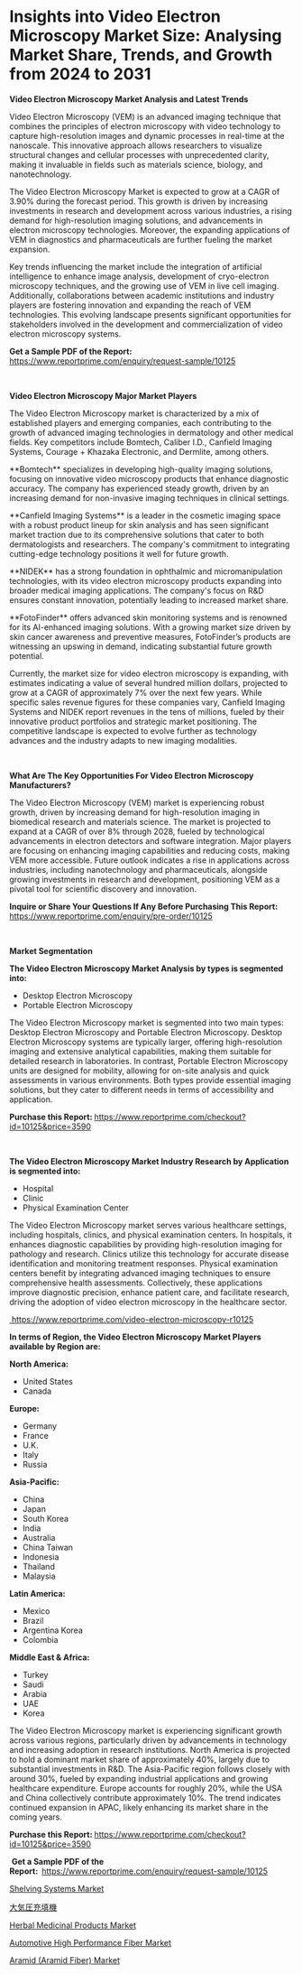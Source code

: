 <p><h1>Insights into Video Electron Microscopy Market Size: Analysing Market Share, Trends, and Growth from 2024 to 2031</h1></p><p><strong>Video Electron Microscopy Market Analysis and Latest Trends</strong></p>
<p><p>Video Electron Microscopy (VEM) is an advanced imaging technique that combines the principles of electron microscopy with video technology to capture high-resolution images and dynamic processes in real-time at the nanoscale. This innovative approach allows researchers to visualize structural changes and cellular processes with unprecedented clarity, making it invaluable in fields such as materials science, biology, and nanotechnology. </p><p>The Video Electron Microscopy Market is expected to grow at a CAGR of 3.90% during the forecast period. This growth is driven by increasing investments in research and development across various industries, a rising demand for high-resolution imaging solutions, and advancements in electron microscopy technologies. Moreover, the expanding applications of VEM in diagnostics and pharmaceuticals are further fueling the market expansion. </p><p>Key trends influencing the market include the integration of artificial intelligence to enhance image analysis, development of cryo-electron microscopy techniques, and the growing use of VEM in live cell imaging. Additionally, collaborations between academic institutions and industry players are fostering innovation and expanding the reach of VEM technologies. This evolving landscape presents significant opportunities for stakeholders involved in the development and commercialization of video electron microscopy systems.</p></p>
<p><strong>Get a Sample PDF of the Report:&nbsp;</strong> <a href="https://www.reportprime.com/enquiry/request-sample/10125">https://www.reportprime.com/enquiry/request-sample/10125</a></p>
<p>&nbsp;</p>
<p><strong>Video Electron Microscopy Major Market Players</strong></p>
<p><p>The Video Electron Microscopy market is characterized by a mix of established players and emerging companies, each contributing to the growth of advanced imaging technologies in dermatology and other medical fields. Key competitors include Bomtech, Caliber I.D., Canfield Imaging Systems, Courage + Khazaka Electronic, and Dermlite, among others.</p><p>**Bomtech** specializes in developing high-quality imaging solutions, focusing on innovative video microscopy products that enhance diagnostic accuracy. The company has experienced steady growth, driven by an increasing demand for non-invasive imaging techniques in clinical settings.</p><p>**Canfield Imaging Systems** is a leader in the cosmetic imaging space with a robust product lineup for skin analysis and has seen significant market traction due to its comprehensive solutions that cater to both dermatologists and researchers. The company's commitment to integrating cutting-edge technology positions it well for future growth.</p><p>**NIDEK** has a strong foundation in ophthalmic and micromanipulation technologies, with its video electron microscopy products expanding into broader medical imaging applications. The company's focus on R&D ensures constant innovation, potentially leading to increased market share.</p><p>**FotoFinder** offers advanced skin monitoring systems and is renowned for its AI-enhanced imaging solutions. With a growing market size driven by skin cancer awareness and preventive measures, FotoFinder’s products are witnessing an upswing in demand, indicating substantial future growth potential.</p><p>Currently, the market size for video electron microscopy is expanding, with estimates indicating a value of several hundred million dollars, projected to grow at a CAGR of approximately 7% over the next few years. While specific sales revenue figures for these companies vary, Canfield Imaging Systems and NIDEK report revenues in the tens of millions, fueled by their innovative product portfolios and strategic market positioning. The competitive landscape is expected to evolve further as technology advances and the industry adapts to new imaging modalities.</p></p>
<p>&nbsp;</p>
<p><strong>What Are The Key Opportunities For Video Electron Microscopy Manufacturers?</strong></p>
<p><p>The Video Electron Microscopy (VEM) market is experiencing robust growth, driven by increasing demand for high-resolution imaging in biomedical research and materials science. The market is projected to expand at a CAGR of over 8% through 2028, fueled by technological advancements in electron detectors and software integration. Major players are focusing on enhancing imaging capabilities and reducing costs, making VEM more accessible. Future outlook indicates a rise in applications across industries, including nanotechnology and pharmaceuticals, alongside growing investments in research and development, positioning VEM as a pivotal tool for scientific discovery and innovation.</p></p>
<p><strong>Inquire or Share Your Questions If Any Before Purchasing This Report:</strong> <a href="https://www.reportprime.com/enquiry/pre-order/10125">https://www.reportprime.com/enquiry/pre-order/10125</a></p>
<p>&nbsp;</p>
<p><strong>Market Segmentation</strong></p>
<p><strong>The Video Electron Microscopy Market Analysis by types is segmented into:</strong></p>
<p><ul><li>Desktop Electron Microscopy</li><li>Portable Electron Microscopy</li></ul></p>
<p><p>The Video Electron Microscopy market is segmented into two main types: Desktop Electron Microscopy and Portable Electron Microscopy. Desktop Electron Microscopy systems are typically larger, offering high-resolution imaging and extensive analytical capabilities, making them suitable for detailed research in laboratories. In contrast, Portable Electron Microscopy units are designed for mobility, allowing for on-site analysis and quick assessments in various environments. Both types provide essential imaging solutions, but they cater to different needs in terms of accessibility and application.</p></p>
<p><strong>Purchase this Report:&nbsp;</strong><a href="https://www.reportprime.com/checkout?id=10125&price=3590">https://www.reportprime.com/checkout?id=10125&price=3590</a></p>
<p>&nbsp;</p>
<p><strong>The Video Electron Microscopy Market Industry Research by Application is segmented into:</strong></p>
<p><ul><li>Hospital</li><li>Clinic</li><li>Physical Examination Center</li></ul></p>
<p><p>The Video Electron Microscopy market serves various healthcare settings, including hospitals, clinics, and physical examination centers. In hospitals, it enhances diagnostic capabilities by providing high-resolution imaging for pathology and research. Clinics utilize this technology for accurate disease identification and monitoring treatment responses. Physical examination centers benefit by integrating advanced imaging techniques to ensure comprehensive health assessments. Collectively, these applications improve diagnostic precision, enhance patient care, and facilitate research, driving the adoption of video electron microscopy in the healthcare sector.</p></p>
<p><a href="https://www.reportprime.com/video-electron-microscopy-r10125">&nbsp;https://www.reportprime.com/video-electron-microscopy-r10125</a></p>
<p><strong>In terms of Region, the Video Electron Microscopy Market Players available by Region are:</strong></p>
<p>
    <p> <strong> North America: </strong>
        <ul>
            <li>United States</li>
            <li>Canada</li>
        </ul>
        </p> 
    <p> <strong> Europe: </strong>
        <ul>
            <li>Germany</li>
            <li>France</li>
            <li>U.K.</li>
            <li>Italy</li>
            <li>Russia</li>
        </ul>
        </p> 
    <p> <strong> Asia-Pacific: </strong>
        <ul>
            <li>China</li>
            <li>Japan</li>
            <li>South Korea</li>
            <li>India</li>
            <li>Australia</li>
            <li>China Taiwan</li>
            <li>Indonesia</li>
            <li>Thailand</li>
            <li>Malaysia</li>
        </ul>
        </p> 
    <p> <strong> Latin America: </strong>
        <ul>
            <li>Mexico</li>
            <li>Brazil</li>
            <li>Argentina Korea</li>
            <li>Colombia</li>
        </ul>
        </p> 
    <p> <strong> Middle East & Africa: </strong>
        <ul>
            <li>Turkey</li>
            <li>Saudi</li>
            <li>Arabia</li>
            <li>UAE</li>
            <li>Korea</li>
        </ul>
    </p>
    </p>
<p><p>The Video Electron Microscopy market is experiencing significant growth across various regions, particularly driven by advancements in technology and increasing adoption in research institutions. North America is projected to hold a dominant market share of approximately 40%, largely due to substantial investments in R&D. The Asia-Pacific region follows closely with around 30%, fueled by expanding industrial applications and growing healthcare expenditure. Europe accounts for roughly 20%, while the USA and China collectively contribute approximately 10%. The trend indicates continued expansion in APAC, likely enhancing its market share in the coming years.</p></p>
<p><strong>Purchase this Report: </strong><a href="https://www.reportprime.com/checkout?id=10125&price=3590">https://www.reportprime.com/checkout?id=10125&price=3590</a></p>
<p>&nbsp;<strong>Get a Sample PDF of the Report:&nbsp;&nbsp;</strong><a href="https://www.reportprime.com/enquiry/request-sample/10125">https://www.reportprime.com/enquiry/request-sample/10125</a></p>
<p><strong></strong></p>
<p><p><a href="https://medium.com/@sahanad234/the-shelving-systems-market-has-witnessed-significant-growth-in-recent-years-and-this-trend-is-d979257e58bd">Shelving Systems Market</a></p><p><a href="https://medium.com/@henriettemills1/atmospheric-filling-machine-market-%E3%81%AF-%E3%82%B3%E3%82%B9%E3%83%88%E7%AE%A1%E7%90%86%E3%81%A8%E5%8A%B9%E7%8E%87%E5%90%91%E4%B8%8A%E3%82%92%E5%84%AA%E5%85%88%E3%81%97%E3%81%BE%E3%81%99-%E3%81%95%E3%82%89%E3%81%AB-%E5%A0%B1%E5%91%8A%E6%9B%B8%E3%81%AF%E5%B8%82%E5%A0%B4%E3%81%AE%E9%9C%80%E8%A6%81%E9%9D%A2%E3%81%A8%E4%BE%9B%E7%B5%A6%E9%9D%A2%E3%81%AE%E4%B8%A1%E6%96%B9%E3%82%92%E3%82%AB%E3%83%90%E3%83%BC%E3%81%97%E3%81%A6%E3%81%84%E3%81%BE%E3%81%99-atmospheric-629fa6a7bc73">大気圧充填機</a></p><p><a href="https://www.linkedin.com/pulse/herbal-medicinal-products-market-trends-analysis-opportunities-s7trf?trackingId=M3MtscG2Qc67qdENlTvVSA%3D%3D">Herbal Medicinal Products Market</a></p><p><a href="https://issuu.com/reportprime-2/docs/automotive-high-performance-fiber-m_5f635c8aff9ed1">Automotive High Performance Fiber Market</a></p><p><a href="https://issuu.com/reportprime-2/docs/aramid-aramid-fiber-market-size-203_0f1991fd3b475c">Aramid (Aramid Fiber) Market</a></p></p>